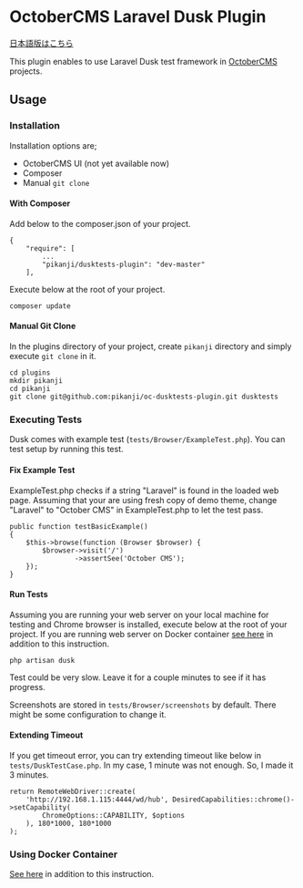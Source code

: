 # OctoberCMS Laravel Dusk Plugin

[日本語版はこちら](./README_ja.md)

This plugin enables to use Laravel Dusk test framework in [OctoberCMS](http://octobercms.com/) projects.

## Usage
### Installation
Installation options are;
* OctoberCMS UI (not yet available now)
* Composer
* Manual `git clone`


#### With Composer
Add below to the composer.json of your project.
```
{
    "require": [
        ...
        "pikanji/dusktests-plugin": "dev-master"
    ],
```

Execute below at the root of your project.
```
composer update
```

#### Manual Git Clone
In the plugins directory of your project, create `pikanji` directory and simply execute `git clone` in it.
```
cd plugins
mkdir pikanji
cd pikanji
git clone git@github.com:pikanji/oc-dusktests-plugin.git dusktests
```


### Executing Tests
Dusk comes with example test (`tests/Browser/ExampleTest.php`). You can test setup by running this test.

#### Fix Example Test
ExampleTest.php checks if a string "Laravel" is found in the loaded web page.
Assuming that your are using fresh copy of demo theme, change "Laravel" to "October CMS" in ExampleTest.php to let the test pass.
```
public function testBasicExample()
{
    $this->browse(function (Browser $browser) {
        $browser->visit('/')
                ->assertSee('October CMS');
    });
}
```

#### Run Tests
Assuming you are running your web server on your local machine for testing and Chrome browser is installed,
execute below at the root of your project. If you are running web server on Docker container [see here](./docs/using_docker.md)
in addition to this instruction.
```
php artisan dusk
```

Test could be very slow. Leave it for a couple minutes to see if it has progress.

Screenshots are stored in `tests/Browser/screenshots` by default. There might be some configuration to change it.

#### Extending Timeout
If you get timeout error, you can try extending timeout like below in `tests/DuskTestCase.php`.
In my case, 1 minute was not enough. So, I made it 3 minutes.
```
return RemoteWebDriver::create(
    'http://192.168.1.115:4444/wd/hub', DesiredCapabilities::chrome()->setCapability(
        ChromeOptions::CAPABILITY, $options
    ), 180*1000, 180*1000
);
```

### Using Docker Container
[See here](./docs/using_docker.md) in addition to this instruction.
